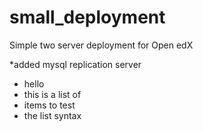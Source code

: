 # small_deployment
Simple two server deployment for Open edX

*added mysql replication server

* hello
* this is a list of
* items to test
* the list syntax
